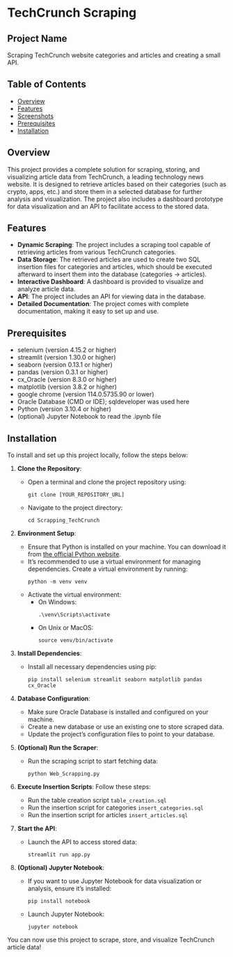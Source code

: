 # TechCrunch Scraping

## Project Name

Scraping TechCrunch website categories and articles and creating a small API.

## Table of Contents

- [Overview](#overview)
- [Features](#features)
- [Screenshots](#screenshots)
- [Prerequisites](#prerequisites)
- [Installation](#installation)
  
## Overview

This project provides a complete solution for scraping, storing, and visualizing article data from TechCrunch, a leading technology news website. It is designed to retrieve articles based on their categories (such as crypto, apps, etc.) and store them in a selected database for further analysis and visualization. The project also includes a dashboard prototype for data visualization and an API to facilitate access to the stored data.

## Features

- **Dynamic Scraping**: 
  The project includes a scraping tool capable of retrieving articles from various TechCrunch categories.
- **Data Storage**: 
  The retrieved articles are used to create two SQL insertion files for categories and articles, which should be executed afterward to insert them into the database (categories -> articles).
- **Interactive Dashboard**: 
  A dashboard is provided to visualize and analyze article data.
- **API**: 
  The project includes an API for viewing data in the database.
- **Detailed Documentation**: 
  The project comes with complete documentation, making it easy to set up and use.


## Prerequisites

- selenium (version 4.15.2 or higher)
- streamlit (version 1.30.0 or higher)
- seaborn (version 0.13.1 or higher)
- pandas (version 0.3.1 or higher)
- cx_Oracle (version 8.3.0 or higher)
- matplotlib (version 3.8.2 or higher)
- google chrome (version 114.0.5735.90 or lower)
- Oracle Database (CMD or IDE); sqldeveloper was used here
- Python (version 3.10.4 or higher)
- (optional) Jupyter Notebook to read the .ipynb file 

## Installation

To install and set up this project locally, follow the steps below:

1. **Clone the Repository**:
   - Open a terminal and clone the project repository using:
     ```
     git clone [YOUR_REPOSITORY_URL]
     ```
   - Navigate to the project directory:
     ```
     cd Scrapping_TechCrunch
     ```

2. **Environment Setup**:
   - Ensure that Python is installed on your machine. You can download it from [the official Python website](https://www.python.org/downloads/).
   - It’s recommended to use a virtual environment for managing dependencies. Create a virtual environment by running:
     ```
     python -m venv venv
     ```
   - Activate the virtual environment:
     - On Windows:
       ```
       .\venv\Scripts\activate
       ```
     - On Unix or MacOS:
       ```
       source venv/bin/activate
       ```

3. **Install Dependencies**:
   - Install all necessary dependencies using pip:
     ```
     pip install selenium streamlit seaborn matplotlib pandas cx_Oracle
     ```

4. **Database Configuration**:
   - Make sure Oracle Database is installed and configured on your machine.
   - Create a new database or use an existing one to store scraped data.
   - Update the project’s configuration files to point to your database.

5. **(Optional) Run the Scraper**:
   - Run the scraping script to start fetching data:
     ```
     python Web_Scrapping.py
     ```

6. **Execute Insertion Scripts**:
   Follow these steps:
   - Run the table creation script `table_creation.sql`
   - Run the insertion script for categories `insert_categories.sql`
   - Run the insertion script for articles `insert_articles.sql`

8. **Start the API**:
   - Launch the API to access stored data:
     ```
     streamlit run app.py
     ```

9. **(Optional) Jupyter Notebook**:
   - If you want to use Jupyter Notebook for data visualization or analysis, ensure it’s installed:
     ```
     pip install notebook
     ```
   - Launch Jupyter Notebook:
     ```
     jupyter notebook
     ```

You can now use this project to scrape, store, and visualize TechCrunch article data!
